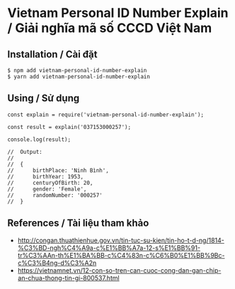 # Vietnam Personal ID Number Explain / Giải nghĩa mã số CCCD Việt Nam

## Installation / Cài đặt

```
$ npm add vietnam-personal-id-number-explain
$ yarn add vietnam-personal-id-number-explain
```

## Using / Sử dụng

```
const explain = require('vietnam-personal-id-number-explain');

const result = explain('037153000257');

console.log(result);

//  Output:
//
//  {
//      birthPlace: 'Ninh Bình',
//      birthYear: 1953,
//      centuryOfBirth: 20,
//      gender: 'Female',
//      randomNumber: '000257'
//  }

```

## References / Tài liệu tham khảo

- http://congan.thuathienhue.gov.vn/tin-tuc-su-kien/tin-ho-t-d-ng/1814-%C3%BD-ngh%C4%A9a-c%E1%BB%A7a-12-s%E1%BB%91-tr%C3%AAn-th%E1%BA%BB-c%C4%83n-c%C6%B0%E1%BB%9Bc-c%C3%B4ng-d%C3%A2n
- https://vietnamnet.vn/12-con-so-tren-can-cuoc-cong-dan-gan-chip-an-chua-thong-tin-gi-800537.html
